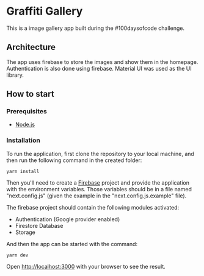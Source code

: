 # Graffiti Gallery

This is a image gallery app built during the #100daysofcode challenge.

## Architecture

The app uses firebase to store the images and show them in the homepage. Authentication is also done using firebase.
Material UI was used as the UI library.

## How to start

### Prerequisites

- [Node.js](https://nodejs.org/en/)

### Installation

To run the application, first clone the repository to your local machine, and then run the following command in the created folder:

```
yarn install
```

Then you'll need to create a [Firebase](https://firebase.google.com/) project and provide the application with the environment variables. Those variables should be in a file named "next.config.js" (given the example in the "next.config.js.example" file).

The firebase project should contain the following modules activated:

- Authentication (Google provider enabled)
- Firestore Database
- Storage

And then the app can be started with the command:

```
yarn dev
```

Open [http://localhost:3000](http://localhost:3000) with your browser to see the result.